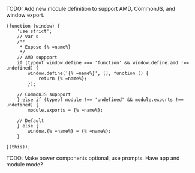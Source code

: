 TODO: Add new module definition to support AMD, CommonJS, and window export.


```
(function (window) {
    'use strict';
    // var s
    /**
     * Expose {% =name%}
     */
    // AMD suppport
    if (typeof window.define === 'function' && window.define.amd !== undefined) {
        window.define('{% =name%}', [], function () {
            return {% =name%};
        });

    // CommonJS suppport
    } else if (typeof module !== 'undefined' && module.exports !== undefined) {
        module.exports = {% =name%};

    // Default
    } else {
        window.{% =name%} = {% =name%};
    }

}(this));
```

TODO: Make bower components optional, use prompts. Have app and module mode?